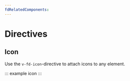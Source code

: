 ```yaml
---
fdRelatedComponents:
---
```


# Directives

## Icon

Use the `v-fd-icon`-directive to attach icons to any element.

::: example icon
:::
